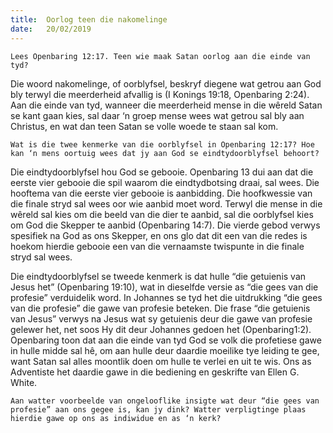 ```yaml
---
title:  Oorlog teen die nakomelinge
date:   20/02/2019
---
```


`Lees Openbaring 12:17. Teen wie maak Satan oorlog aan die einde van tyd?`    

Die woord nakomelinge, of oorblyfsel, beskryf diegene wat getrou aan God bly terwyl die meerderheid afvallig is (I Konings 19:18, Openbaring 2:24). Aan die einde van tyd, wanneer die meerderheid mense in die wêreld Satan se kant gaan kies, sal daar ‘n groep mense wees wat getrou sal bly aan Christus, en wat dan teen Satan se volle woede te staan sal kom. 

`Wat is die twee kenmerke van die oorblyfsel in Openbaring 12:17? Hoe kan ‘n mens oortuig wees dat jy aan God se eindtydoorblyfsel behoort?` 

Die eindtydoorblyfsel hou God se gebooie. Openbaring 13 dui aan dat die eerste vier gebooie die spil waarom die eindtydbotsing draai, sal wees. Die hooftema van die eerste vier gebooie is aanbidding. Die hoofkwessie van die finale stryd sal wees oor wie aanbid moet word. Terwyl die mense in die wêreld sal kies om die beeld van die dier te aanbid, sal die oorblyfsel kies om God die Skepper te aanbid (Openbaring 14:7). Die vierde gebod verwys spesifiek na God as ons Skepper, en ons glo dat dit een van die redes is hoekom hierdie gebooie een van die vernaamste twispunte in die finale stryd sal wees. 

Die eindtydoorblyfsel se tweede kenmerk is dat hulle “die getuienis van Jesus het” (Openbaring 19:10), wat in dieselfde versie as “die gees van die profesie” verduidelik word. In Johannes se tyd het die uitdrukking “die gees van die profesie” die gawe van profesie beteken. Die frase “die getuienis van Jesus” verwys na Jesus wat sy getuienis deur die gawe van profesie gelewer het, net soos Hy dit deur Johannes gedoen het (Openbaring1:2). Openbaring toon dat aan die einde van tyd God se volk die profetiese gawe in hulle midde sal hê, om aan hulle deur daardie moeilike tye leiding te gee, want Satan sal alles moontlik doen om hulle te verlei en uit te wis. Ons as Adventiste het daardie gawe in die bediening en geskrifte van Ellen G. White. 

`Aan watter voorbeelde van ongelooflike insigte wat deur “die gees van profesie” aan ons gegee is, kan jy dink? Watter verpligtinge plaas hierdie gawe op ons as indiwidue en as ‘n kerk?`